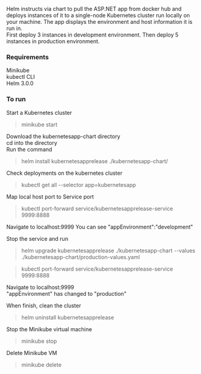 Helm instructs via chart to pull the ASP.NET app from docker hub and deploys instances of it to a single-node Kubernetes cluster run locally on your machine. The app displays the environment and host information it is run in.
</br>
First deploy 3 instances in development environment. Then deploy 5 instances in production environment.

### Requirements
Minikube</br>
kubectl CLI</br>
Helm 3.0.0</br>

### To run
Start a Kubernetes cluster
> minikube start

Download the kubernetesapp-chart directory</br>
cd into the directory</br>
Run the command

> helm install kubernetesapprelease ./kubernetesapp-chart/

Check deployments on the kubernetes cluster
> kubectl get all --selector app=kubernetesapp

Map local host port to Service port
> kubectl port-forward service/kubernetesapprelease-service 9999:8888

Navigate to localhost:9999
You can see "appEnvironment":"development"

Stop the service and run
> helm upgrade kubernetesapprelease ./kubernetesapp-chart --values ./kubernetesapp-chart/production-values.yaml

> kubectl port-forward service/kubernetesapprelease-service 9999:8888

Navigate to localhost:9999 </br>
"appEnvironment" has changed to "production"

When finish, clean the cluster
>helm uninstall kubernetesapprelease

Stop the Minikube virtual machine
>minikube stop

Delete Minikube VM
>minikube delete

